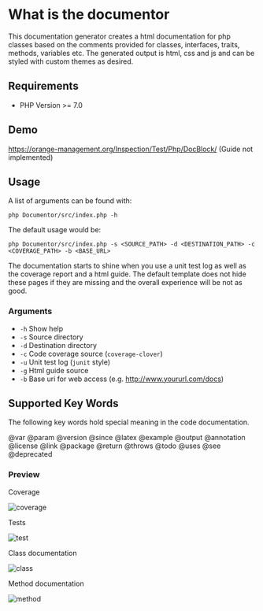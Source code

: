# What is the documentor

This documentation generator creates a html documentation for php classes based on the comments provided for classes, interfaces, traits, methods, variables etc. The generated output is html, css and js and can be styled with custom themes as desired.

## Requirements

* PHP Version >= 7.0

## Demo

https://orange-management.org/Inspection/Test/Php/DocBlock/ (Guide not implemented)

## Usage

A list of arguments can be found with:

```
php Documentor/src/index.php -h
```

The default usage would be:

```
php Documentor/src/index.php -s <SOURCE_PATH> -d <DESTINATION_PATH> -c <COVERAGE_PATH> -b <BASE_URL>
```

The documentation starts to shine when you use a unit test log as well as the coverage report and a html guide. The default template does not hide these pages if they are missing and the overall experience will be not as good.

### Arguments

* `-h` Show help
* `-s` Source directory
* `-d` Destination directory
* `-c` Code coverage source (`coverage-clover`)
* `-u` Unit test log (`junit` style)
* `-g` Html guide source
* `-b` Base uri for web access (e.g. http://www.yoururl.com/docs)

## Supported Key Words

The following key words hold special meaning in the code documentation.

@var @param @version @since @latex @example @output @annotation @license @link @package @return @throws @todo @uses @see @deprecated

### Preview

Coverage

![coverage](https://raw.githubusercontent.com/Orange-Management/Documentor/master/img/coverage.png)

Tests

![test](https://raw.githubusercontent.com/Orange-Management/Documentor/master/img/test.png)

Class documentation

![class](https://raw.githubusercontent.com/Orange-Management/Documentor/master/img/class.png)

Method documentation

![method](https://raw.githubusercontent.com/Orange-Management/Documentor/master/img/method.png)
